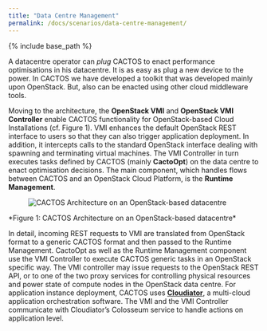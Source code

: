 ```yaml
---
title: "Data Centre Management"
permalink: /docs/scenarios/data-centre-management/
---
```


{% include base_path %}


A datacentre operator can *plug* CACTOS to enact performance optimisations in his datacentre. It is as easy as plug a new device to the power.
In CACTOS we have developed a toolkit that was developed mainly upon OpenStack. But, also can be enacted using other cloud middleware tools.

Moving to the architecture, the **OpenStack VMI** and **OpenStack VMI Controller** enable CACTOS functionality for OpenStack-based Cloud Installations (cf. Figure 1). 
 VMI enhances the default OpenStack REST interface to users so that they can also trigger application deployment. In addition, it intercepts 
 calls to the standard OpenStack interface dealing with spawning and terminating virtual machines. The VMI Controller in turn executes tasks 
 defined by CACTOS (mainly **CactoOpt**) on the data centre to enact optimisation decisions. The main component, which handles flows between CACTOS 
 and an OpenStack Cloud Platform, is the **Runtime Management**.
 
 <figure>
  <img src="{{ base_path }}/assets/images/vmi_openstack.png" alt="CACTOS Architecture on an OpenStack-based datacentre">
</figure>
*Figure 1: CACTOS Architecture on an OpenStack-based datacentre*
 
 In detail, incoming REST requests to VMI are translated from OpenStack format to a generic CACTOS format and then passed to the Runtime Management. 
 CactoOpt as well as the Runtime Management component use the VMI Controller to execute CACTOS generic tasks in an OpenStack specific way. The VMI 
 controller may issue requests to the OpenStack REST API, or to one of the two proxy services for controlling physical resources and power state of 
 compute nodes in the OpenStack data centre. For application instance deployment, CACTOS uses **[Cloudiator](https://cloudiator.github.io/)**, a multi-cloud application orchestration software. 
 The VMI and the VMI Controller communicate with Cloudiator’s Colosseum service to handle actions on application level.